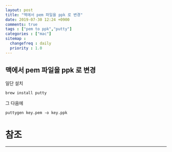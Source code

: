 ```yaml
---
layout: post
title: "맥에서 pem 파일을 ppk 로 변경"
date: 2019-07-30 12:24 +0900
comments: true
tags : ["pem to ppk","putty"]
categories : ["mac"]
sitemap :
  changefreq : daily
  priority : 1.0
---
```

 
## 맥에서 pem 파일을 ppk 로 변경

일단 설치

```
brew install putty
``` 

그 다음에

```
puttygen key.pem -o key.ppk

``` 




# 참조
-----


